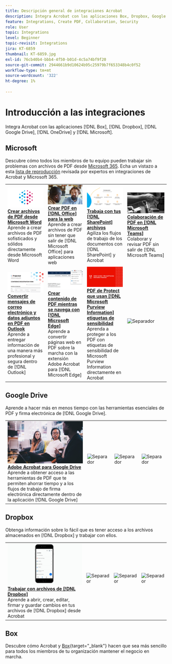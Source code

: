 ```yaml
---
title: Descripción general de integraciones Acrobat
description: Integra Acrobat con las aplicaciones Box, Dropbox, Google Drive, OneDrive y Microsoft
feature: Integrations, Create PDF, Collaboration, Security
role: User
topic: Integrations
level: Beginner
topic-revisit: Integrations
jira: KT-6859
thumbnail: KT-6859.jpg
exl-id: 76cb40b4-bbb4-4f50-b01d-4c5a74bf9f20
source-git-commit: 2944661b9d10624b95c25979b7f653348b4c0f52
workflow-type: tm+mt
source-wordcount: '322'
ht-degree: 1%

---
```


# Introducción a las integraciones

Integra Acrobat con las aplicaciones [!DNL Box], [!DNL Dropbox], [!DNL Google Drive], [!DNL OneDrive] y [!DNL Microsoft].

## Microsoft

Descubre cómo todos los miembros de tu equipo pueden trabajar sin problemas con archivos de PDF desde [Microsoft 365](https://www.adobe.com/documentcloud/integrations/microsoft-office-365.html). Echa un vistazo a esta [lista de reproducción](https://experienceleague.adobe.com/en/playlists/acrobat-integrate-microsoft-365) revisada por expertos en integraciones de Acrobat y Microsoft 365.

<table style="table-layout:fixed">
<tr>
  <td>
    <a href="createfromword.md">
      <img alt="Crear archivos de PDF desde Microsoft Word" src="../assets/create-word.png" />
    </a>
    <div>
    <a href="createfromword.md"><strong>Crear archivos de PDF desde Microsoft Word</strong></a>
    </div>
    Aprende a crear archivos de PDF sofisticados y sólidos directamente desde Microsoft Word
    <br>
  </td>
  <td>
    <a href="createofficeweb.md">
      <img alt="Crear PDF en [!DNL Office] para la Web" src="../assets/office-web.png" />
    </a>
    <div>
    <a href="createofficeweb.md"><strong>Crear PDF en [!DNL Office] para la web</strong></a>
    </div>
    Aprende a crear archivos de PDF sin tener que salir de [!DNL Microsoft Office] para aplicaciones web
    <br>
  </td> 
  <td>
    <a href="acrobatandsp.md">
      <img alt="Trabaja con tus archivos de [!DNL SharePoint]" src="../assets/work-sharepoint.png" />
    </a>
    <div>
    <a href="acrobatandsp.md"><strong>Trabaja con tus [!DNL SharePoint] archivos</strong></a>
    </div>
    Agiliza los flujos de trabajo de los documentos con [!DNL SharePoint] y Acrobat
    <br>
  </td>
  <td>
    <a href="acrobatandteams.md">
      <img alt="Colaboración de PDF en [!DNL Microsoft Teams]" src="../assets/collaboration-teams.png" />
    </a>
    <div>
    <a href="acrobatandteams.md"><strong>Colaboración de PDF en [!DNL Microsoft Teams]</strong></a>
    </div>
    Colaborar y revisar PDF sin salir de [!DNL Microsoft Teams]
    <br>
  </td>
</tr>
<tr>
  <td>
    <a href="outlook.md">
      <img alt="Convertir mensajes de correo electrónico y archivos adjuntos en PDF en Outlook" src="../assets/outlook.png" />
    </a>
    <div>
    <a href="outlook.md"><strong>Convertir mensajes de correo electrónico y datos adjuntos en PDF en Outlook</strong></a>
    </div>
    Aprende a entregar información de una manera más profesional y segura dentro de [!DNL Outlook]
    <br>
  </td>
  <td>
    <a href="edge.md">
      <img alt="Crear contenido de PDF mientras navega con [!DNL Microsoft Edge]" src="../assets/edge.png" />
    </a>
    <div>
    <a href="edge.md"><strong>Crear contenido de PDF mientras se navega con [!DNL Microsoft Edge]</strong></a>
    </div>
    Aprende a convertir páginas web en PDF sobre la marcha con la extensión Adobe Acrobat para [!DNL Microsoft Edge]
    <br>
  </td>
  <td>
    <a href="microsoftsensitivitylabels.md">
      <img alt="PDF de Protect que utilizan etiquetas de sensibilidad [!DNL Microsoft Purview Information]" src="../assets/purview.png" />
    </a>
    <div>
    <a href="microsoftsensitivitylabels.md"><strong>PDF de Protect que usan [!DNL Microsoft Purview Information] etiquetas de sensibilidad</strong></a>
    </div>
    Aprenda a proteger a los PDF con etiquetas de sensibilidad de Microsoft Purview Information directamente en Acrobat
    <br>
  </td>
  <td>
   <img alt="Separador" src="../assets/Grayspacer.png" />
    <div>
    <br>
  </td>
</tr>
</table>

## Google Drive

Aprende a hacer más en menos tiempo con las herramientas esenciales de PDF y firma electrónica de [!DNL Google Drive].

<table style="table-layout:fixed">
<tr>
  <td>
    <a href="acrobatandgoogle.md">
      <img alt="Adobe Acrobat para Google Drive" src="../assets/google.png" />
    </a>
    <div>
    <a href="acrobatandgoogle.md"><strong>Adobe Acrobat para Google Drive</strong></a>
    </div>
    Aprende a obtener acceso a las herramientas de PDF que te permiten ahorrar tiempo y a los flujos de trabajo de firma electrónica directamente dentro de la aplicación [!DNL Google Drive]
    <br>
  </td>
  <td>
   <img alt="Separador" src="../assets/Whitespacer.png" />
    <div>
    <br>
  </td>
  <td>
   <img alt="Separador" src="../assets/Whitespacer.png" />
    <div>
    <br>
  </td>
  <td>
   <img alt="Separador" src="../assets/Whitespacer.png" />
    <div>
    <br>
  </td>
</tr>
</table>

## Dropbox

Obtenga información sobre lo fácil que es tener acceso a los archivos almacenados en [!DNL Dropbox] y trabajar con ellos.

<table style="table-layout:fixed">
<tr>
  <td>
    <a href="acrobat-dropbox.md">
      <img alt="Trabajar con archivos de [!DNL Dropbox]" src="../assets/work-dropbox.png" />
    </a>
    <div>
    <a href="acrobat-dropbox.md"><strong>Trabajar con archivos de [!DNL Dropbox]</strong></a>
    </div>
    Aprende a abrir, crear, editar, firmar y guardar cambios en tus archivos de [!DNL Dropbox] desde Acrobat
    <br>
  </td>
  <td>
   <img alt="Separador" src="../assets/Whitespacer.png" />
    <div>
    <br>
  </td>
  <td>
   <img alt="Separador" src="../assets/Whitespacer.png" />
    <div>
    <br>
  </td>
  <td>
   <img alt="Separador" src="../assets/Whitespacer.png" />
    <div>
    <br>
  </td>
</tr>
</table>

## Box

Descubre cómo Acrobat y [Box](https://www.adobe.com/documentcloud/integrations/box.html){target="_blank"} hacen que sea más sencillo para todos los miembros de tu organización mantener el negocio en marcha.
